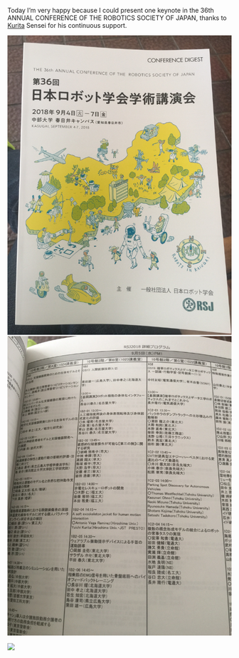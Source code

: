 Today I’m very happy because I could present one keynote in the 36th ANNUAL CONFERENCE OF THE ROBOTICS SOCIETY OF JAPAN, thanks to [Kurita](http://www.bsys.hiroshima-u.ac.jp/~kurita/cal.html) Sensei for his continuous support.

<img src="https://github.com/totovr/totovr.github.io/blob/master/Assets/RSJ1.JPG">

<img src="Assets/RSJ2.jpg" width="600">

![]("/assets/RSJ2.jpg")
